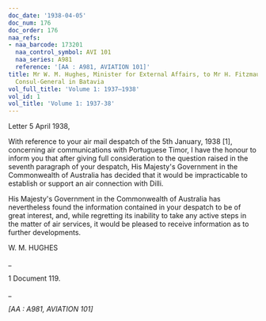 ```yaml
---
doc_date: '1938-04-05'
doc_num: 176
doc_order: 176
naa_refs:
- naa_barcode: 173201
  naa_control_symbol: AVI 101
  naa_series: A981
  reference: '[AA : A981, AVIATION 101]'
title: Mr W. M. Hughes, Minister for External Affairs, to Mr H. Fitzmaurice, U.K.
  Consul-General in Batavia
vol_full_title: 'Volume 1: 1937–1938'
vol_id: 1
vol_title: 'Volume 1: 1937-38'
---
```


Letter 5 April 1938,

With reference to your air mail despatch of the 5th January, 1938 [1], concerning air communications with Portuguese Timor, I have the honour to inform you that after giving full consideration to the question raised in the seventh paragraph of your despatch, His Majesty's Government in the Commonwealth of Australia has decided that it would be impracticable to establish or support an air connection with Dilli.

His Majesty's Government in the Commonwealth of Australia has nevertheless found the information contained in your despatch to be of great interest, and, while regretting its inability to take any active steps in the matter of air services, it would be pleased to receive information as to further developments.

W. M. HUGHES

 _

1 Document 119.

_

 _[AA : A981, AVIATION 101]_